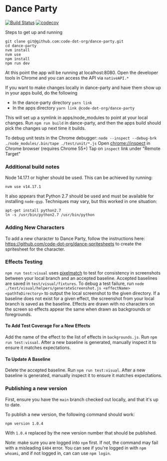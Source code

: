 # Dance Party
[![Build Status](https://github.com/code-dot-org/dance-party/actions/workflows/build.yml/badge.svg?branch=main)](https://github.com/code-dot-org/dance-party/actions/workflows/build.yml)
[![codecov](https://codecov.io/gh/code-dot-org/dance-party/branch/main/graph/badge.svg)](https://codecov.io/gh/code-dot-org/dance-party)

Steps to get up and running
```
git clone git@github.com:code-dot-org/dance-party.git
cd dance-party
nvm install
nvm use
npm install
npm run dev
```

At this point the app will be running at localhost:8080. Open the developer tools in Chrome and you can access the API via `nativeAPI.*`

If you want to make changes locally in dance-party and have them show up in your apps build, do the following
- In the dance-party directory `yarn link`
- In the apps directory `yarn link @code-dot-org/dance-party`

This will set up a symlink in apps/node_modules to point at your local changes. Run `npm run build` in dance-party, and then the apps build should pick the changes up next time it builds.

To debug unit tests in the Chrome debugger:
`node --inspect --debug-brk ./node_modules/.bin/tape ./test/unit/*.js`
Open [chrome://inspect](chrome://inspect) in Chrome browser (requires Chrome 55+)
Tap on `inspect` link under "Remote Target"

### Additional build notes

Node 14.17.1 or higher should be used.  This can be achieved by running:
```
nvm use v14.17.1
```

It also appears that Python 2.7 should be used and must be available for installing `node-gyp`.  Techniques may vary, but this worked in one situation:
```
apt-get install python2.7    
ln -s /usr/bin/python2.7 /usr/bin/python 
```

### Adding New Characters
To add a new character to Dance Party, follow the instructions here: https://github.com/code-dot-org/dance-spritesheets to create the spritesheet for the character.

### Effects Testing
`npm run test:visual` uses [pixelmatch](https://github.com/mapbox/pixelmatch#readme) to test for consistency in screenshots between your local branch and an accepted 
baseline. Accepted baselines are saved in `test/visual/fixtures`.
To debug a test failure, run `node ./test/visual/helpers/generateScreenshot.js <effectName> <pathToDirectory>`
to output the local screenshot to the given directory. If a baseline does not exist for a given effect, the screenshot 
from your local branch is saved as the baseline. Effects are drawn with no characters on the screen so effects appear 
the same when drawn as backgrounds or foregrounds.

#### To Add Test Coverage For a New Effects
Add the name of the effect to the list of effects in `backgrounds.js`. Run `npm run test:visual`. 
After a new baseline is generated, manually inspect it to ensure it matches expectations.

#### To Update A Baseline
Delete the accepted baseline. Run `npm run test:visual`. After a new baseline is generated, manually inspect 
it to ensure it matches expectations.

### Publishing a new version

First, ensure you have the `main` branch checked out locally, and that it's up to date.

To publish a new version, the following command should work:
```
npm version 1.0.4
```
With `1.0.4` replaced by the new version number that should be published.

Note: make sure you are logged into `npm` first.  If not, the command may fail with a misleading `E404` error.  You can see if you're logged in with `npm whoami`, and if not logged in, can can use `npm login`.  
